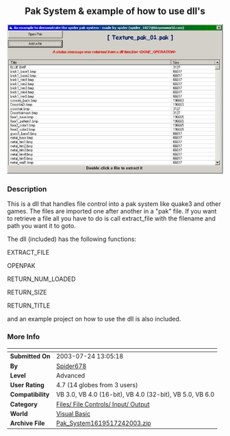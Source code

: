 ﻿<div align="center">

## Pak System & example of how to use dll's

<img src="PIC20037241149584949.jpg">
</div>

### Description

This is a dll that handles file control into a pak system like quake3 and other games. The files are imported one after another in a "pak" file. If you want to retrieve a file all you have to do is call extract_file with the filename and path you want it to goto.

The dll (included) has the following functions:

EXTRACT_FILE

OPENPAK

RETURN_NUM_LOADED

RETURN_SIZE

RETURN_TITLE

and an example project on how to use the dll is also included.
 
### More Info
 


<span>             |<span>
---                |---
**Submitted On**   |2003-07-24 13:05:18
**By**             |[Spider678](https://github.com/Planet-Source-Code/PSCIndex/blob/master/ByAuthor/spider678.md)
**Level**          |Advanced
**User Rating**    |4.7 (14 globes from 3 users)
**Compatibility**  |VB 3\.0, VB 4\.0 \(16\-bit\), VB 4\.0 \(32\-bit\), VB 5\.0, VB 6\.0
**Category**       |[Files/ File Controls/ Input/ Output](https://github.com/Planet-Source-Code/PSCIndex/blob/master/ByCategory/files-file-controls-input-output__1-3.md)
**World**          |[Visual Basic](https://github.com/Planet-Source-Code/PSCIndex/blob/master/ByWorld/visual-basic.md)
**Archive File**   |[Pak\_System1619517242003\.zip](https://github.com/Planet-Source-Code/spider678-pak-system-example-of-how-to-use-dll-s__1-47145/archive/master.zip)








